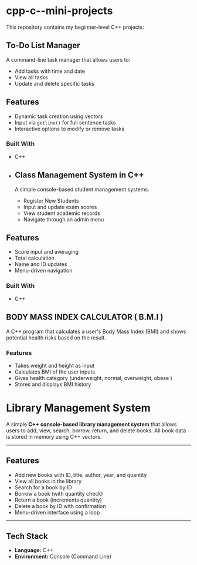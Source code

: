 # cpp-c--mini-projects
This repository contains my beginner-level C++ projects:

## To-Do List Manager
A command-line task manager that allows users to:
- Add tasks with time and date
- View all tasks
- Update and delete specific tasks

## Features 
- Dynamic task creation using vectors
- Input via `getline()` for full sentence tasks
- Interactive options to modify or remove tasks

### Built With
- C++




- ## Class Management System in C++
  A simple console-based student management systems.
  - Register New Students
  - Input and update exam scores
  - View student academic records
  - Navigate through an admin menu
## Features
- Score input and averaging
- Total calculation
- Name and ID updates
- Menu-driven navigation

### Built With
- C++


 ## BODY MASS INDEX CALCULATOR ( B.M.I )
 A C++ program that calculates a user's Body Mass Index  (BMI) and shows potential health risks based on the result.

 ### Features 
 - Takes weight and height as input
 - Calculates BMI of the user inputs
 - Gives health category (underweight, normal, overweight, obese )
 - Stores and displays BMI history 


#  Library Management System

A simple **C++ console-based library management system** that allows users to add, view, search, borrow, return, and delete books. All book data is stored in memory using C++ vectors.

---

##  Features

-  Add new books with ID, title, author, year, and quantity
-  View all books in the library
-  Search for a book by ID
-  Borrow a book (with quantity check)
-  Return a book (increments quantity)
-  Delete a book by ID with confirmation
-  Menu-driven interface using a loop

---

##  Tech Stack

- **Language:** C++
- **Environment:** Console (Command Line)


